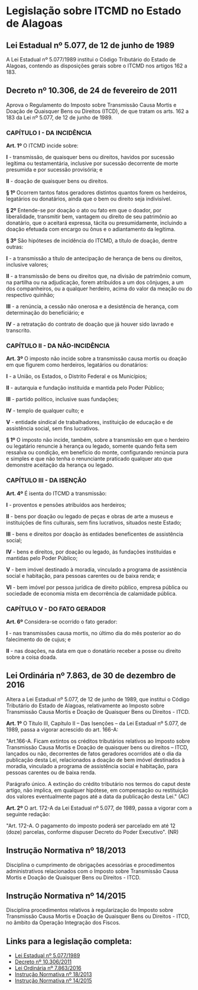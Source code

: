 # Legislação sobre ITCMD no Estado de Alagoas

## Lei Estadual nº 5.077, de 12 de junho de 1989

A Lei Estadual nº 5.077/1989 institui o Código Tributário do Estado de Alagoas, contendo as disposições gerais sobre o ITCMD nos artigos 162 a 183.

## Decreto nº 10.306, de 24 de fevereiro de 2011

Aprova o Regulamento do Imposto sobre Transmissão Causa Mortis e Doação de Quaisquer Bens ou Direitos (ITCD), de que tratam os arts. 162 a 183 da Lei nº 5.077, de 12 de junho de 1989.

### CAPÍTULO I - DA INCIDÊNCIA

**Art. 1º** O ITCMD incide sobre:

**I** - transmissão, de quaisquer bens ou direitos, havidos por sucessão legítima ou testamentária, inclusive por sucessão decorrente de morte presumida e por sucessão provisória; e

**II** - doação de quaisquer bens ou direitos.

**§ 1º** Ocorrem tantos fatos geradores distintos quantos forem os herdeiros, legatários ou donatários, ainda que o bem ou direito seja indivisível.

**§ 2º** Entende-se por doação o ato ou fato em que o doador, por liberalidade, transmitir bem, vantagem ou direito de seu patrimônio ao donatário, que o aceitará expressa, tácita ou presumidamente, incluindo a doação efetuada com encargo ou ônus e o adiantamento da legítima.

**§ 3º** São hipóteses de incidência do ITCMD, a título de doação, dentre outras:

**I** - a transmissão a título de antecipação de herança de bens ou direitos, inclusive valores;

**II** - a transmissão de bens ou direitos que, na divisão de patrimônio comum, na partilha ou na adjudicação, forem atribuídos a um dos cônjuges, a um dos companheiros, ou a qualquer herdeiro, acima do valor da meação ou do respectivo quinhão;

**III** - a renúncia, a cessão não onerosa e a desistência de herança, com determinação do beneficiário; e

**IV** - a retratação do contrato de doação que já houver sido lavrado e transcrito.

### CAPÍTULO II - DA NÃO-INCIDÊNCIA

**Art. 3º** O imposto não incide sobre a transmissão causa mortis ou doação em que figurem como herdeiros, legatários ou donatários:

**I** - a União, os Estados, o Distrito Federal e os Municípios;

**II** - autarquia e fundação instituída e mantida pelo Poder Público;

**III** - partido político, inclusive suas fundações;

**IV** - templo de qualquer culto; e

**V** - entidade sindical de trabalhadores, instituição de educação e de assistência social, sem fins lucrativos.

**§ 1º** O imposto não incide, também, sobre a transmissão em que o herdeiro ou legatário renuncie à herança ou legado, somente quando feita sem ressalva ou condição, em benefício do monte, configurando renúncia pura e simples e que não tenha o renunciante praticado qualquer ato que demonstre aceitação da herança ou legado.

### CAPÍTULO III - DA ISENÇÃO

**Art. 4º** É isenta do ITCMD a transmissão:

**I** - proventos e pensões atribuídos aos herdeiros;

**II** - bens por doação ou legado de peças e obras de arte a museus e instituições de fins culturais, sem fins lucrativos, situados neste Estado;

**III** - bens e direitos por doação às entidades beneficentes de assistência social;

**IV** - bens e direitos, por doação ou legado, às fundações instituídas e mantidas pelo Poder Público;

**V** - bem imóvel destinado à moradia, vinculado a programa de assistência social e habitação, para pessoas carentes ou de baixa renda; e

**VI** - bem imóvel por pessoa jurídica de direito público, empresa pública ou sociedade de economia mista em decorrência de calamidade pública.

### CAPÍTULO V - DO FATO GERADOR

**Art. 6º** Considera-se ocorrido o fato gerador:

**I** - nas transmissões causa mortis, no último dia do mês posterior ao do falecimento do de cujus; e

**II** - nas doações, na data em que o donatário receber a posse ou direito sobre a coisa doada.

## Lei Ordinária nº 7.863, de 30 de dezembro de 2016

Altera a Lei Estadual nº 5.077, de 12 de junho de 1989, que institui o Código Tributário do Estado de Alagoas, relativamente ao Imposto sobre Transmissão Causa Mortis e Doação de Quaisquer Bens ou Direitos - ITCD.

**Art. 1º** O Título III, Capítulo II – Das Isenções – da Lei Estadual nº 5.077, de 1989, passa a vigorar acrescido do art. 166-A:

"Art.166-A. Ficam extintos os créditos tributários relativos ao Imposto sobre Transmissão Causa Mortis e Doação de quaisquer bens ou direitos – ITCD, lançados ou não, decorrentes de fatos geradores ocorridos até o dia da publicação desta Lei, relacionados a doação de bem imóvel destinados à moradia, vinculado a programa de assistência social e habitação, para pessoas carentes ou de baixa renda.

Parágrafo único. A extinção do crédito tributário nos termos do caput deste artigo, não implica, em qualquer hipótese, em compensação ou restituição dos valores eventualmente pagos até a data da publicação desta Lei." (AC)

**Art. 2º** O art. 172-A da Lei Estadual nº 5.077, de 1989, passa a vigorar com a seguinte redação:

"Art. 172-A. O pagamento do imposto poderá ser parcelado em até 12 (doze) parcelas, conforme dispuser Decreto do Poder Executivo". (NR)

## Instrução Normativa nº 18/2013

Disciplina o cumprimento de obrigações acessórias e procedimentos administrativos relacionados com o Imposto sobre Transmissão Causa Mortis e Doação de Quaisquer Bens ou Direitos - ITCD.

## Instrução Normativa nº 14/2015

Disciplina procedimentos relativos à regularização do Imposto sobre Transmissão Causa Mortis e Doação de Quaisquer Bens ou Direitos - ITCD, no âmbito da Operação Integração dos Fiscos.

## Links para a legislação completa:
- [Lei Estadual nº 5.077/1989](https://www.sefaz.al.gov.br/itcd/itcd-legislacao)
- [Decreto nº 10.306/2011](https://www.legisweb.com.br/legislacao/?id=310645)
- [Lei Ordinária nº 7.863/2016](https://sapl.al.al.leg.br/norma/1270)
- [Instrução Normativa nº 18/2013](https://www.sefaz.al.gov.br/itcd/itcd-legislacao)
- [Instrução Normativa nº 14/2015](https://www.sefaz.al.gov.br/itcd/itcd-legislacao)
